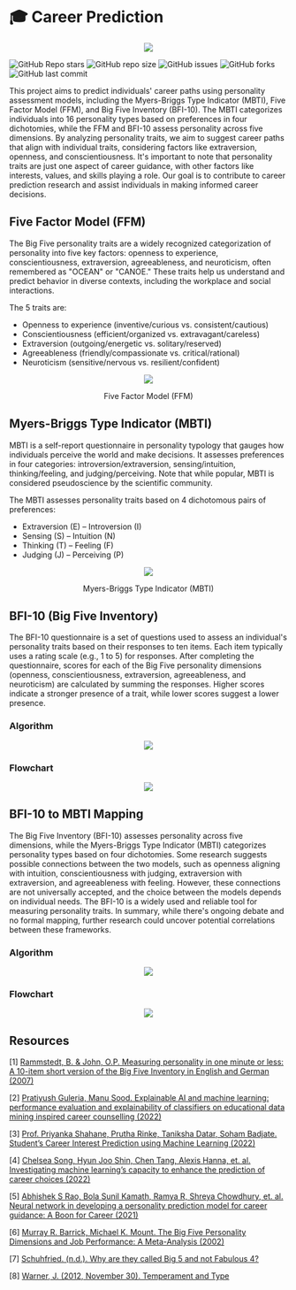 # 🎓 Career Prediction

<p align="center">
  <img src="/Images/banner.png" />
</p>

![GitHub Repo stars](https://img.shields.io/github/stars/sleepy-coder-101/Career-Prediction?logo=Apache%20Spark&style=for-the-badge) ![GitHub repo size](https://img.shields.io/github/repo-size/sleepy-coder-101/Career-Prediction?logo=Files&style=for-the-badge) ![GitHub issues](https://img.shields.io/github/issues/sleepy-coder-101/Career-Prediction?logo=github&style=for-the-badge) ![GitHub forks](https://img.shields.io/github/forks/sleepy-coder-101/Career-Prediction?logo=forgejo&style=for-the-badge) ![GitHub last commit](https://img.shields.io/github/last-commit/sleepy-coder-101/Career-Prediction?logo=GitHub&style=for-the-badge)

This project aims to predict individuals' career paths using personality assessment models, including the Myers-Briggs Type Indicator (MBTI), Five Factor Model (FFM), and Big Five Inventory (BFI-10). The MBTI categorizes individuals into 16 personality types based on preferences in four dichotomies, while the FFM and BFI-10 assess personality across five dimensions. By analyzing personality traits, we aim to suggest career paths that align with individual traits, considering factors like extraversion, openness, and conscientiousness. It's important to note that personality traits are just one aspect of career guidance, with other factors like interests, values, and skills playing a role. Our goal is to contribute to career prediction research and assist individuals in making informed career decisions.

## Five Factor Model (FFM)

The Big Five personality traits are a widely recognized categorization of personality into five key factors: openness to experience, conscientiousness, extraversion, agreeableness, and neuroticism, often remembered as "OCEAN" or "CANOE." These traits help us understand and predict behavior in diverse contexts, including the workplace and social interactions.

The 5 traits are:

* Openness to experience (inventive/curious vs. consistent/cautious)
* Conscientiousness (efficient/organized vs. extravagant/careless)
* Extraversion (outgoing/energetic vs. solitary/reserved)
* Agreeableness (friendly/compassionate vs. critical/rational)
* Neuroticism (sensitive/nervous vs. resilient/confident)

<div align="center">
  <img src = "https://github.com/Phirat-Passi/Career-Prediction-using-ML/assets/67471222/1ebff5a7-2019-4b1c-b7eb-39bbad634e94">
  <p>Five Factor Model (FFM)</p>
</div>

## Myers-Briggs Type Indicator (MBTI) 

MBTI is a self-report questionnaire in personality typology that gauges how individuals perceive the world and make decisions. It assesses preferences in four categories: introversion/extraversion, sensing/intuition, thinking/feeling, and judging/perceiving. Note that while popular, MBTI is considered pseudoscience by the scientific community.

The MBTI assesses personality traits based on 4 dichotomous pairs of preferences:

*	Extraversion (E) – Introversion (I)
*	Sensing (S) – Intuition (N)
*	Thinking (T) – Feeling (F)
*	Judging (J) – Perceiving (P)

<div align="center">
  <img src = "https://github.com/Phirat-Passi/Career-Prediction-using-ML/assets/67471222/2143c68e-4f4c-4796-bb25-8344bb567dcc">
  <p>Myers-Briggs Type Indicator (MBTI) </p>
</div>

## BFI-10 (Big Five Inventory) 

The BFI-10 questionnaire is a set of questions used to assess an individual's personality traits based on their responses to ten items. Each item typically uses a rating scale (e.g., 1 to 5) for responses. After completing the questionnaire, scores for each of the Big Five personality dimensions (openness, conscientiousness, extraversion, agreeableness, and neuroticism) are calculated by summing the responses. Higher scores indicate a stronger presence of a trait, while lower scores suggest a lower presence.

### Algorithm

<div align="center">
  <img src="https://github.com/Phirat-Passi/Career-Prediction-using-ML/assets/67471222/fe85d71f-4a0d-4652-bf10-a97992b070d8">
</div>

### Flowchart
<div align="center">
  <img src="https://github.com/Phirat-Passi/Career-Prediction-using-ML/assets/67471222/b8c08513-11b3-4c91-9fd8-c1acb67b72a3">
</div>

## BFI-10 to MBTI Mapping 

The Big Five Inventory (BFI-10) assesses personality across five dimensions, while the Myers-Briggs Type Indicator (MBTI) categorizes personality types based on four dichotomies. Some research suggests possible connections between the two models, such as openness aligning with intuition, conscientiousness with judging, extraversion with extraversion, and agreeableness with feeling. However, these connections are not universally accepted, and the choice between the models depends on individual needs. The BFI-10 is a widely used and reliable tool for measuring personality traits. In summary, while there's ongoing debate and no formal mapping, further research could uncover potential correlations between these frameworks.

### Algorithm
<div align="center">
  <img src="https://github.com/Phirat-Passi/Career-Prediction-using-ML/assets/67471222/b07e05f9-2c49-4374-8815-fd98a3554aa1">
</div>

### Flowchart
<div align="center">
  <img src="https://github.com/Phirat-Passi/Career-Prediction-using-ML/assets/67471222/4b5085d5-3127-4e75-8c1d-dbe0d7986293">
</div>

## Resources

[1] [Rammstedt, B. & John, O.P. Measuring personality in one minute or less: A 10-item short version of the Big Five Inventory in English and German (2007)](https://www.sciencedirect.com/science/article/abs/pii/S0092656606000195)

[2] [Pratiyush Guleria, Manu Sood. Explainable AI and machine learning: performance evaluation and explainability of classifiers on educational data mining inspired career counselling (2022)](https://link.springer.com/article/10.1007/s10639-022-11221-2)

[3] [Prof. Priyanka Shahane, Prutha Rinke, Taniksha Datar, Soham Badjate. Student’s Career Interest Prediction using Machine Learning (2022)](https://www.irjet.net/archives/V9/i11/IRJET-V9I1175.pdf)

[4] [Chelsea Song, Hyun Joo Shin, Chen Tang, Alexis Hanna, et. al. Investigating machine learning’s capacity to enhance the prediction of career choices (2022)](https://onlinelibrary.wiley.com/doi/full/10.1111/peps.12529)

[5] [Abhishek S Rao, Bola Sunil Kamath, Ramya R, Shreya Chowdhury, et. al. Neural network in developing a personality prediction model for career guidance: A Boon for Career (2021)](https://www.researchgate.net/publication/341592047_Use_of_Artificial_Neural_Network_in_Developing_a_Personality_Prediction_Model_for_Career_Guidance_A_Boon_for_Career_Counselors)

[6] [Murray R. Barrick, Michael K. Mount. The Big Five Personality Dimensions and Job Performance: A Meta-Analysis (2002)](https://www.researchgate.net/publication/47739408_The_Big_Five_Personality_Dimensions_and_Job_Performance)

[7] [Schuhfried. (n.d.). Why are they called Big 5 and not Fabulous 4?](https://www.schuhfried.com/en-blog/big-5/ (Accessed on April 28, 2023))

[8] [Warner, J. (2012, November 30). Temperament and Type](https://blog.readytomanage.com/is-type-and-temperament-the-same/ (Accessed on April 28, 2023))









